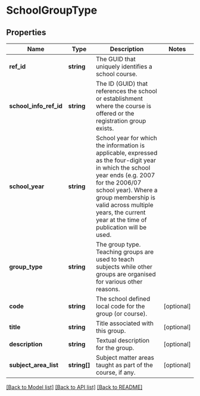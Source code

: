 # SchoolGroupType

## Properties
Name | Type | Description | Notes
------------ | ------------- | ------------- | -------------
**ref_id** | **string** | The GUID that uniquely identifies a school course. | 
**school_info_ref_id** | **string** | The ID (GUID) that references the school or establishment where the course is offered or the registration group exists. | 
**school_year** | **string** | School year for which the information is applicable, expressed as the four-digit year in which the school year ends (e.g. 2007 for the 2006/07 school year). Where a group membership is valid across multiple years, the current year at the time of publication will be used. | 
**group_type** | **string** | The group type. Teaching groups are used to teach subjects while other groups are organised for various other reasons. | 
**code** | **string** | The school defined local code for the group (or course). | [optional] 
**title** | **string** | Title associated with this group. | [optional] 
**description** | **string** | Textual description for the group. | [optional] 
**subject_area_list** | **string[]** | Subject matter areas taught as part of the course, if any. | [optional] 

[[Back to Model list]](../README.md#documentation-for-models) [[Back to API list]](../README.md#documentation-for-api-endpoints) [[Back to README]](../README.md)


